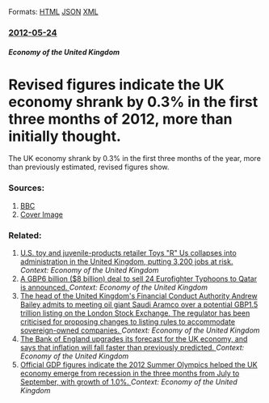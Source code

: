 
Formats: [HTML](/news/2012/05/24/revised-figures-indicate-the-uk-economy-shrank-by-0-3-in-the-first-three-months-of-2012-more-than-initially-thought.html)  [JSON](/news/2012/05/24/revised-figures-indicate-the-uk-economy-shrank-by-0-3-in-the-first-three-months-of-2012-more-than-initially-thought.json)  [XML](/news/2012/05/24/revised-figures-indicate-the-uk-economy-shrank-by-0-3-in-the-first-three-months-of-2012-more-than-initially-thought.xml)  

### [2012-05-24](/news/2012/05/24/index.md)

##### Economy of the United Kingdom
# Revised figures indicate the UK economy shrank by 0.3% in the first three months of 2012, more than initially thought. 

The UK economy shrank by 0.3% in the first three months of the year, more than previously estimated, revised figures show.


### Sources:

1. [BBC](http://www.bbc.co.uk/news/business-18187354)
1. [Cover Image](http://ichef-1.bbci.co.uk/news/1024/media/images/59843000/jpg/_59843622_builders2_getty.jpg)

### Related:

1. [U.S. toy and juvenile-products retailer Toys "R" Us collapses into administration in the United Kingdom, putting 3,200 jobs at risk. ](/news/2018/02/28/u-s-toy-and-juvenile-products-retailer-toys-r-us-collapses-into-administration-in-the-united-kingdom-putting-3-200-jobs-at-risk.md) _Context: Economy of the United Kingdom_
2. [A GBP6 billion ($8 billion) deal to sell 24 Eurofighter Typhoons to Qatar is announced. ](/news/2017/12/11/a-agbp6-billion-8-billion-deal-to-sell-24-eurofighter-typhoons-to-qatar-is-announced.md) _Context: Economy of the United Kingdom_
3. [The head of the United Kingdom's Financial Conduct Authority Andrew Bailey admits to meeting oil giant Saudi Aramco over a potential GBP1.5 trillion listing on the London Stock Exchange. The regulator has been criticised for proposing changes to listing rules to accommodate sovereign-owned companies. ](/news/2017/10/13/the-head-of-the-united-kingdom-s-financial-conduct-authority-andrew-bailey-admits-to-meeting-oil-giant-saudi-aramco-over-a-potential-gbp1-5.md) _Context: Economy of the United Kingdom_
4. [The Bank of England upgrades its forecast for the UK economy, and says that inflation will fall faster than previously predicted. ](/news/2013/05/15/the-bank-of-england-upgrades-its-forecast-for-the-uk-economy-and-says-that-inflation-will-fall-faster-than-previously-predicted.md) _Context: Economy of the United Kingdom_
5. [Official GDP figures indicate the 2012 Summer Olympics helped the UK economy emerge from recession in the three months from July to September, with growth of 1.0%. ](/news/2012/10/25/official-gdp-figures-indicate-the-2012-summer-olympics-helped-the-uk-economy-emerge-from-recession-in-the-three-months-from-july-to-septembe.md) _Context: Economy of the United Kingdom_
